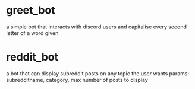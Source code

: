 # greet_bot
a simple bot that interacts with discord users 
and capitalise every second letter of a word given 

# reddit_bot
a bot that can display subreddit posts on any topic the user wants
params: subredditname, category, max number of posts to display
